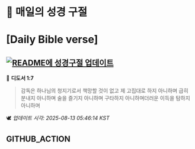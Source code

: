 # 🙏 매일의 성경 구절
# [Daily Bible verse]
## [![README에 성경구절 업데이트](https://github.com/DONGSUKA/first_test/actions/workflows/update-readme-bible.yml/badge.svg)](https://github.com/DONGSUKA/first_test/actions/workflows/update-readme-bible.yml)
<!-- START_BIBLE_VERSE -->
📖 **디도서 1:7**
> 감독은 하나님의 청지기로서 책망할 것이 없고 제 고집대로 하지 아니하며 급히 분내지 아니하며 술을 즐기지 아니하며 구타하지 아니하며더러운 이득을 탐하지 아니하며

🕊️ _업데이트 시각: 2025-08-13 05:46:14 KST_
  <!-- END_BIBLE_VERSE -->
## GITHUB_ACTION

